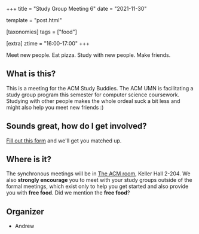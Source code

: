 +++
title = "Study Group Meeting 6"
date = "2021-11-30"

template = "post.html"

[taxonomies]
tags = ["food"]

[extra]
ztime = "16:00-17:00"
+++

Meet new people. Eat pizza. Study with new people. Make friends.

<!-- more --> 

## What is this?

This is a meeting for the ACM Study Buddies. The ACM UMN is facilitating
a study group program this semester for computer science coursework.
Studying with other people makes the whole ordeal suck a bit less and
might also help you meet new friends :)

## Sounds great, how do I get involved?

[Fill out this form](https://docs.google.com/forms/d/e/1FAIpQLSe_If4seETqZ-vXAh0raza49NvuAYzz8REmk4LBZU3-U_74-g/viewform) and we'll get you matched up.

## Where is it?

The synchronous meetings will be in [The ACM room](/room),  Keller Hall
2-204. We also **strongly encourage** you to meet with your study groups
outside of the formal meetings, which exist only to help you get started
and also provide you with **free food**. Did we mention the **free food**?


## Organizer
* Andrew

